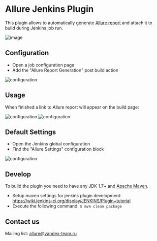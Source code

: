 # Allure Jenkins Plugin
This plugin allows to automatically generate [Allure report](http://allure.qatools.ru) and attach it to build during Jenkins job run.

![image](https://raw.github.com/allure-framework/allure-core/master/allure-dashboard.png)

## Configuration
 * Open a job configuration page
 * Add the "Allure Report Generation" post build action

![configuration](https://raw.githubusercontent.com/allure-framework/allure-jenkins-plugin/master/img/allure-configuration.png)

## Usage
When finished a link to Allure report will appear on the build page:

![configuration](https://raw.githubusercontent.com/allure-framework/allure-jenkins-plugin/master/img/allure-sidebar.png)
![configuration](https://raw.githubusercontent.com/allure-framework/allure-jenkins-plugin/master/img/allure-report.png)

## Default Settings
 * Open the Jenkins global configuration
 * Find the "Allure Settings" configuration block
 
![configuration](https://raw.githubusercontent.com/allure-framework/allure-jenkins-plugin/master/img/allure-settings.png)


## Develop
To build the plugin you need to have any JDK 1.7+ and [Apache Maven](http://maven.apache.org/).
 * Setup maven settings for jenkins plugin development: https://wiki.jenkins-ci.org/display/JENKINS/Plugin+tutorial
 * Execute the following command: `$ mvn clean package`

## Contact us
Mailing list: [allure@yandex-team.ru](mailto:allure@yandex-team.ru)
